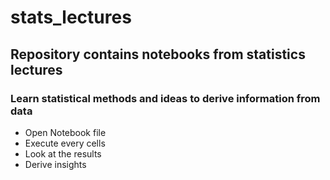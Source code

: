 # stats_lectures
## Repository contains notebooks from statistics lectures
### Learn statistical methods and ideas to derive information from data

- Open Notebook file
- Execute every cells
- Look at the results
- Derive insights
